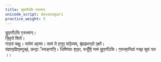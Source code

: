 ```yaml
---
title: सुपर्णोऽसि गरुत्मन्
unicode_script: devanagari
practice_weight: 5
---
```


सु॒प॒र्णोऽसि ग॒रुत्मा॑न्।   
त्रि॒वृत्ते॑ शिरो॑।  
गाय॒त्रं चक्षुः॒। स्तोम॑ आ॒त्मा। साम॑ ते त॒नूर् वा॑दे॒व्यम्, बृ॑हद्रथन्त॒रे प॒क्षौ।   
य॑ज्ञाय॒ज्ञिय॒म्पुच्छं॒, छन्दा॒ँस्यङ्गा॑नि॒। धिष्णि॑याः श॒फा॒, यजूँ॑षि॒ नाम॑ सु॒प॒र्णो॑ऽसि। ग॒रुत्मा॒न्दिवं॑ गच्छ॒ सुवः॑ पत ।।  